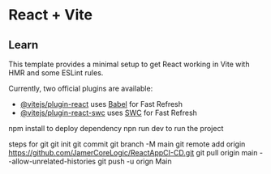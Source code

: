 # React + Vite
## Learn
This template provides a minimal setup to get React working in Vite with HMR and some ESLint rules.

Currently, two official plugins are available:

- [@vitejs/plugin-react](https://github.com/vitejs/vite-plugin-react/blob/main/packages/plugin-react/README.md) uses [Babel](https://babeljs.io/) for Fast Refresh
- [@vitejs/plugin-react-swc](https://github.com/vitejs/vite-plugin-react-swc) uses [SWC](https://swc.rs/) for Fast Refresh


npm install to deploy dependency 
npn run dev to run the project 

steps  for git 
git init 
git commit 
git branch -M main 
git remote add origin https://github.com/JamerCoreLogic/ReactAppCI-CD.git
git pull origin main --allow-unrelated-histories
git push -u orign Main 
